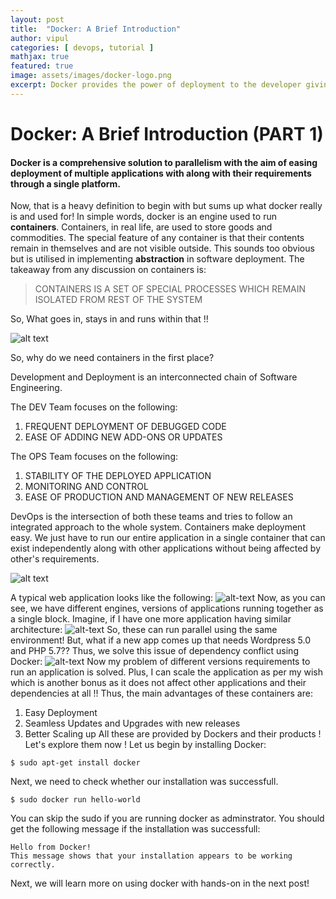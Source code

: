 ```yaml
---
layout: post
title:  "Docker: A Brief Introduction"
author: vipul
categories: [ devops, tutorial ]
mathjax: true
featured: true
image: assets/images/docker-logo.png
excerpt: Docker provides the power of deployment to the developer giving the much needed transition to operations.
---
```

# Docker: A Brief Introduction (PART 1) 
#### Docker is a comprehensive solution to parallelism with the aim of easing deployment of multiple applications with along with their requirements through a single platform.
Now, that is a heavy definition to begin with but sums up what docker really is and used for!
In simple words, docker is an engine used to run **containers**.
Containers, in real life, are used to store goods and commodities. The special feature of any container is that their contents remain in themselves and are not visible outside. This sounds too obvious but is utilised in implementing **abstraction** in software deployment.
The takeaway from any discussion on containers is:

> CONTAINERS IS A SET OF SPECIAL PROCESSES WHICH REMAIN ISOLATED FROM REST OF THE SYSTEM

So, What goes in, stays in and runs within that !!

![alt text](https://www.datacenterknowledge.com/sites/datacenterknowledge.com/files/styles/article_featured_retina/public/container-docker.jpg?itok=CuNCRFE9)

So, why do we need containers in the first place? 

Development and Deployment is an interconnected chain of Software Engineering.

The DEV Team focuses on the following:
1. FREQUENT DEPLOYMENT OF DEBUGGED CODE
2. EASE OF ADDING NEW ADD-ONS OR UPDATES

The OPS Team focuses on the following:
1. STABILITY OF THE DEPLOYED APPLICATION
2. MONITORING AND CONTROL
3. EASE OF PRODUCTION AND MANAGEMENT OF NEW RELEASES

DevOps is the intersection of both these teams and tries to follow an integrated approach to the whole system. Containers make deployment easy. We just have to run our entire application in a single container that can exist independently along with other applications without being affected by other's requirements.

![alt text](https://www.brainvire.com/wp-content/uploads/2018/03/devops.png)

A typical web application looks like the following:
![alt-text](https://www.educative.io/api/collection/10370001/4646285862764544/page/5899949101285376/image/5953280767164416)
Now, as you can see, we have different engines, versions of applications running together as a single block. Imagine, if I have one more application having similar architecture:
![alt-text](https://www.educative.io/api/collection/10370001/4646285862764544/page/5899949101285376/image/6418915167043584)
So, these can run parallel using the same environment! But, what if a new app comes up that needs Wordpress 5.0 and PHP 5.7??
Thus, we solve this issue of dependency conflict using Docker:
![alt-text](https://www.educative.io/api/collection/10370001/4646285862764544/page/5899949101285376/image/4552647455539200)
Now my problem of different versions requirements to run an application is solved. Plus, I can scale the application as per my wish which is another bonus as it does not affect other applications and their dependencies at all !!
Thus, the main advantages of these containers are:
1. Easy Deployment
2. Seamless Updates and Upgrades with new releases
3. Better Scaling up
All these are provided by Dockers and their products ! Let's explore them now !
Let us begin by installing Docker:
```console
$ sudo apt-get install docker
```
Next, we need to check whether our installation was successfull.

```console
$ sudo docker run hello-world
```
You can skip the sudo if you are running docker as adminstrator.
You should get the following message if the installation was successfull:
```
Hello from Docker!
This message shows that your installation appears to be working correctly.
```
Next, we will learn more on using docker with hands-on in the next post!
